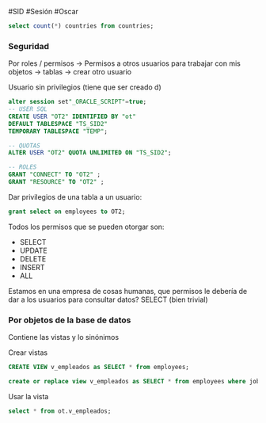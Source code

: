 #SID #Sesión #Oscar 

```SQL
select count(*) countries from countries;
```

### Seguridad

Por roles / permisos -> Permisos a otros usuarios para trabajar con mis objetos -> tablas -> crear otro usuario

Usuario sin privilegios (tiene que ser creado d)
```SQL
alter session set"_ORACLE_SCRIPT"=true;
-- USER SQL
CREATE USER "OT2" IDENTIFIED BY "ot"  
DEFAULT TABLESPACE "TS_SID2"
TEMPORARY TABLESPACE "TEMP";

-- QUOTAS
ALTER USER "OT2" QUOTA UNLIMITED ON "TS_SID2";

-- ROLES
GRANT "CONNECT" TO "OT2" ;
GRANT "RESOURCE" TO "OT2" ;
```

Dar privilegios de una tabla a un usuario:
```SQL
grant select on employees to OT2;
```

Todos los permisos que se pueden otorgar son:
- SELECT
- UPDATE
- DELETE
- INSERT
- ALL

Estamos en una empresa de cosas humanas, que permisos le debería de dar a los usuarios para consultar datos? SELECT (bien trivial)

### Por objetos de la base de datos

Contiene las vistas y lo sinónimos

Crear vistas
```SQL
CREATE VIEW v_empleados as SELECT * from employees;
```

```SQL
create or replace view v_empleados as SELECT * from employees where job_title = 'Accountant';
```

Usar la vista
```SQL
select * from ot.v_empleados;
```

